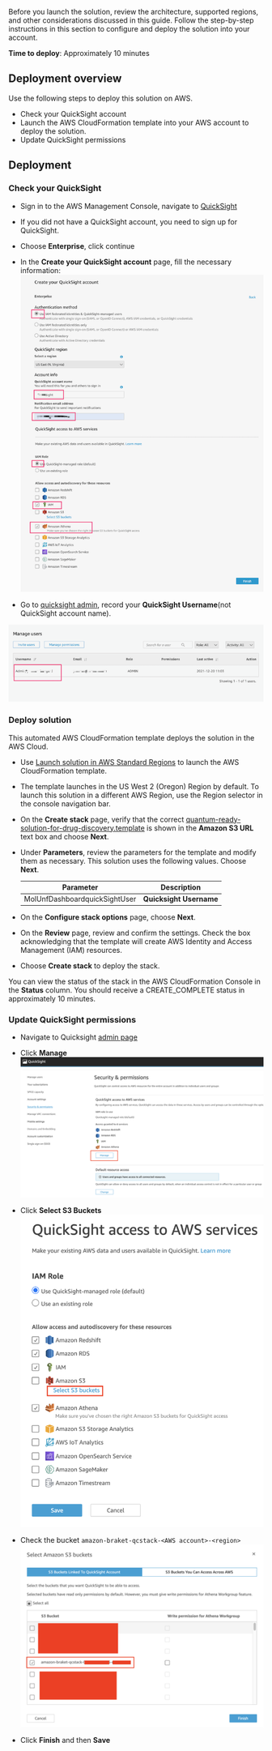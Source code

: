 Before you launch the solution, review the architecture, supported regions, and other considerations discussed in this guide. Follow the step-by-step instructions in this section to configure and deploy the solution into your account.

**Time to deploy**: Approximately 10 minutes

## Deployment overview

Use the following steps to deploy this solution on AWS.

- Check your QuickSight account
- Launch the AWS CloudFormation template into your AWS account to deploy the solution.
- Update QuickSight permissions

## Deployment

### Check your QuickSight

* Sign in to the AWS Management Console, navigate to
[QuickSight](https://quicksight.aws.amazon.com/)

* If you did not have a QuickSight account, you need to sign up for QuickSight.

* Choose **Enterprise**, click continue

* In the **Create your QuickSight account** page, fill the necessary information:
![Fill information for quicksight](./images/create_quicksight.png)

* Go to [quicksight admin](https://us-east-1.quicksight.aws.amazon.com/sn/admin), record your **QuickSight Username**(not QuickSight account name).

![quicksight username](./images/quicksight_username.png)

### Deploy solution

This automated AWS CloudFormation template deploys the solution in the AWS Cloud.

* Use 
[Launch solution in AWS Standard Regions](https://console.aws.amazon.com/cloudformation/home?region=us-west-2#/stacks/new?stackName=qrsdd-stack) to launch the AWS CloudFormation template.

* The template launches in the US West 2 (Oregon) Region by default. To launch this solution in a different AWS Region, use the Region selector in the console navigation bar.

* On the **Create stack** page, verify that the correct [quantum-ready-solution-for-drug-discovery.template](template.md) is shown in the **Amazon S3 URL** text box and choose **Next**.

* Under **Parameters**, review the parameters for the template and modify them as necessary. This solution uses the following values. Choose **Next**.

    |      Parameter      |                                                         Description                                                      |
    |:-------------------:|:----:|
    | MolUnfDashboardquickSightUser | **Quicksight Username** |


* On the **Configure stack options** page, choose **Next**.

* On the **Review** page, review and confirm the settings. Check the box acknowledging that the template will create AWS Identity and Access Management (IAM) resources.

* Choose **Create stack** to deploy the stack.


You can view the status of the stack in the AWS CloudFormation Console in the **Status** column. You should receive a CREATE_COMPLETE status in approximately 10 minutes.


### Update QuickSight permissions

* Navigate to Quicksight [admin page](https://us-east-1.quicksight.aws.amazon.com/sn/admin#aws)

* Click **Manage**
![mange quicksight](./images/manage_quicksight.png)

* Click **Select S3 Buckets**
![select s3 quicksight](./images/select_s3_bucket.png)

* Check the bucket `amazon-braket-qcstack-<AWS account>-<region>`
![choose s3 quicksight](./images/choose_s3_bucket.png)

* Click **Finish** and then **Save**


